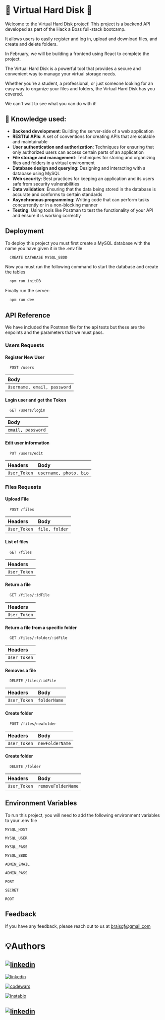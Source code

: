 
# 💾 Virtual Hard Disk 💽

Welcome to the Virtual Hard Disk project! 
This project is a backend API developed as part of the Hack a Boss full-stack bootcamp. 

It allows users to easily register and log in, upload and download files, and create and delete folders. 

In February, we will be building a frontend using React to complete the project. 

The Virtual Hard Disk is a powerful tool that provides a secure and convenient way to manage your virtual storage needs. 

Whether you're a student, a professional, or just someone looking for an easy way to organize your files and folders, the Virtual Hard Disk has you covered. 

We can't wait to see what you can do with it!
## 🧠 Knowledge used:
- **Backend development**: Building the server-side of a web application
- **RESTful APIs**: A set of conventions for creating APIs that are scalable and maintainable
- **User authentication and authorization**: Techniques for ensuring that only authorized users can access certain parts of an application
- **File storage and management**: Techniques for storing and organizing files and folders in a virtual environment
- **Database design and querying**: Designing and interacting with a database using MySQL
- **Web security**: Best practices for keeping an application and its users safe from security vulnerabilities
- **Data validation**: Ensuring that the data being stored in the database is accurate and conforms to certain standards
- **Asynchronous programming**: Writing code that can perform tasks concurrently or in a non-blocking manner
- **Testing**: Using tools like Postman to test the functionality of your API and ensure it is working correctly



## Deployment

To deploy this project you must first create a MySQL database with the name you have given it in the .env file


```bash
  CREATE DATABASE MYSQL_BBDD
```
Now you must run the following command to start the database and create the tables
```bash
  npm run initDB
```
Finally run the server:
```bash
  npm run dev
```


## API Reference
We have included the Postman file for the api tests but these are the enpoints and the parameters that we must pass.
### Users Requests

#### Register New User

```http
  POST /users
```

| Body     |
:----------------------- | 
| `Username, email, password` | 


#### Login user and get the Token

```http
  GET /users/login
```
| Body     |
| :----------------------- | 
| `email, password` | 



#### Edit user information

```http
  PUT /users/edit
```
| Headers | Body     |
| :-------- | :----------------------- | 
| `User_Token` | `username, photo, bio` | 





### Files Requests

#### Upload File

```http
  POST /files
```
| Headers | Body     |
| :-------- | :----------------------- | 
| `User_Token` | `file, folder` | 


#### List of files

```http
  GET /files
```
| Headers |
| :-------- |
| `User_Token` |


#### Return a file

```http
  GET /files/:idFile
```
| Headers |
| :-------- |
| `User_Token` |

#### Return a file from a specific folder

```http
  GET /files/:folder/:idFile
```
| Headers |
| :-------- |
| `User_Token` |


#### Removes a file

```http
  DELETE /files/:idFile
```
| Headers | Body     |
| :-------- | :----------------------- | 
| `User_Token` | `folderName` | 



#### Create folder

```http
  POST /files/newfolder
```
| Headers | Body     |
| :-------- | :----------------------- | 
| `User_Token` | `newFolderName` | 


#### Create folder

```http
  DELETE /folder
```
| Headers | Body     |
| :-------- | :----------------------- | 
| `User_Token` | `removeFolderName` |

## Environment Variables

To run this project, you will need to add the following environment variables to your .env file

`MYSQL_HOST`

`MYSQL_USER`

`MYSQL_PASS`

`MYSQL_BBDD`

`ADMIN_EMAIL`

`ADMIN_PASS`

`PORT`

`SECRET`

`ROOT`



## Feedback

If you have any feedback, please reach out to us at braisgf@gmail.com


# 💡Authors 




## [![linkedin](https://img.shields.io/badge/TheBraisGF-100000?style=for-the-badge&logo=github&logoColor=white)](https://github.com/TheBraisgf)

[![linkedin](https://img.shields.io/badge/linkedin-0A66C2?style=for-the-badge&logo=linkedin&logoColor=white)](https://www.linkedin.com/in/braisgf/)

[![codewars](https://img.shields.io/badge/Codewars-B1361E?style=for-the-badge&logo=Codewars&logoColor=white)](https://www.codewars.com/users/Braisgf)

[![instabio](https://img.shields.io/badge/SOCIAL_MEDIA-FFA500?style=for-the-badge&logo=rss&logoColor=white)](https://instabio.cc/3030409IOuIr3)




## [![linkedin](https://img.shields.io/badge/pabloberu-100000?style=for-the-badge&logo=github&logoColor=white)](https://github.com/pabloberu)
